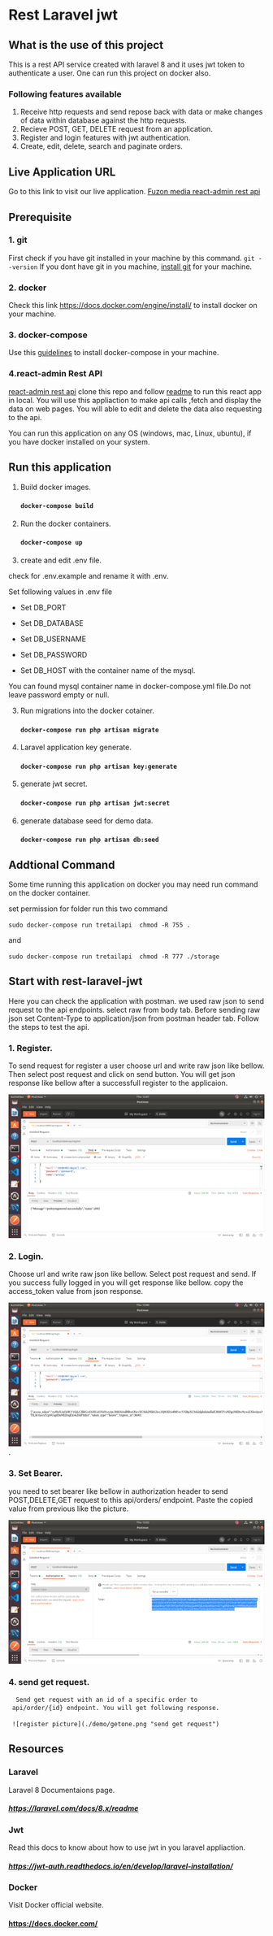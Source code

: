 # Rest Laravel jwt 

## What is the use of this project
  This is a rest API service created with laravel 8 and it uses jwt token to authenticate a user.
  One can run this project on docker also. 
  ### Following features available
  1. Receive http requests and send repose back with data or make
     changes of data within database against the http requests.
  2. Recieve POST, GET, DELETE request from an application.
  3. Register and login features with jwt authentication.
  4. Create, edit, delete, search and paginate orders.


## Live Application URL
  Go to this link to visit our live application.
  [Fuzon media react-admin rest api](https://google.com "Live Application Link")


## Prerequisite

### 1. git 
First check if you have git installed in your machine by this command.
`git --version`
If you dont have git in you machine, [install git](https://github.com/git-guides/install-git) for your machine.


### 2. docker
Check this link <https://docs.docker.com/engine/install/>
to install docker on your machine.


### 3. docker-compose
Use this [guidelines](https://docs.docker.com/compose/install/ "install docker-compose") to install docker-compose in your machine.


### 4.react-admin Rest API
[react-admin rest api](https://github.com/fuzonmedia-projects/react-admin-rest-api "react-admin application's github repo") clone this repo and follow [readme](https://github.com/fuzonmedia-projects/react-admin-rest-api/blob/master/README.md) to run this react app in local. You will use this appliaction to make api calls ,fetch and display the data
on web pages. You will able to edit and delete the data also requesting to the api.


You can run this application on any OS (windows, mac, Linux, ubuntu), if you have docker installed on 
your system.

## Run this application

1. Build docker images. 
   #### `docker-compose build`

2. Run the docker containers.
   #### `docker-compose up`

3. create and edit .env file.

check for .env.example and rename it with .env.
   
Set following values in .env file

   * Set DB_PORT 
   * Set DB_DATABASE
   * Set DB_USERNAME 
   * Set DB_PASSWORD

   * Set DB_HOST with the container name of the mysql.
   
   You can found mysql container name in docker-compose.yml file.Do not leave
   password empty or null.
       

3. Run migrations into the docker cotainer.
   #### `docker-compose run php artisan migrate`

4. Laravel application key generate.
   #### `docker-compose run php artisan key:generate`

5. generate jwt secret. 
   #### `docker-compose run php artisan jwt:secret`

6. generate database seed for demo data.
   #### `docker-compose run php artisan db:seed`


## Addtional Command
Some time running this application on
docker you may need run command on the docker container.

set permission for folder run this two command

`sudo docker-compose run tretailapi  chmod -R 755 .`

and

`sudo docker-compose run tretailapi  chmod -R 777 ./storage`


## Start with rest-laravel-jwt

Here you can check the application with postman. we used raw json to send request to the api endpoints.
select raw from body tab. Before sending raw json set Content-Type to application/json from postman header tab. Follow the steps to test the api.


### 1. Register.
  To send request for register a user choose url and write raw json like bellow.
  Then select post request and click on send button. You will get json response like bellow after
  a successfull register to the applicaion.


  ![register picture](./demo/register.png "Request for register to the application")


### 2. Login.
   Choose url and write raw json like bellow. Select post request and send.
   If you success fully logged in you will get response like bellow. copy the access_token
   value from json response.


   ![register picture](./demo/login.png "Request for Login to the application").


### 3. Set Bearer.
   you need to set bearer like bellow in authorization header to send POST,DELETE,GET
   request to this api/orders/  endpoint. Paste the copied value from previous like the picture.


   ![register picture](./demo/tokenset.png "Set Bearer in postman")

###  4. send get request.
      Send get request with an id of a specific order to
     api/order/{id} endpoint. You will get following response.

     ![register picture](./demo/getone.png "send get request")



## Resources
### Laravel 
  Laravel 8 Documentaions page.
  ##### <https://laravel.com/docs/8.x/readme>

### Jwt
   Read this docs to know about how to use jwt in you laravel appliaction.
   ##### <https://jwt-auth.readthedocs.io/en/develop/laravel-installation/>

### Docker
   Visit Docker official website.
   #### <https://docs.docker.com/>








      
    
   
  
